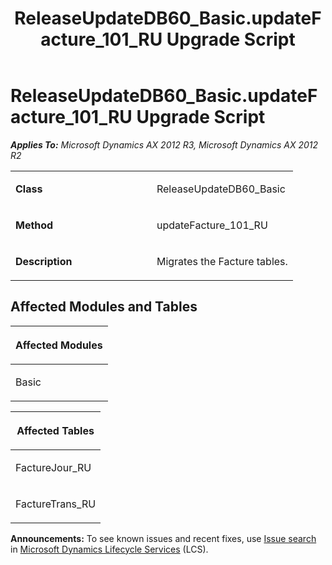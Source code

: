 ﻿---
title: ReleaseUpdateDB60_Basic.updateFacture_101_RU Upgrade Script
TOCTitle: ReleaseUpdateDB60_Basic.updateFacture_101_RU Upgrade Script
ms:assetid: 210c306b-d164-3618-cd4b-fae792c087e2
ms:mtpsurl: https://msdn.microsoft.com/en-us/library/JJ684913(v=AX.60)
ms:contentKeyID: 49707114
ms.date: 05/18/2015
mtps_version: v=AX.60
---

# ReleaseUpdateDB60\_Basic.updateFacture\_101\_RU Upgrade Script 


_**Applies To:** Microsoft Dynamics AX 2012 R3, Microsoft Dynamics AX 2012 R2_

<table>
<colgroup>
<col style="width: 50%" />
<col style="width: 50%" />
</colgroup>
<tbody>
<tr class="odd">
<td><p><strong>Class</strong></p></td>
<td><p>ReleaseUpdateDB60_Basic</p></td>
</tr>
<tr class="even">
<td><p><strong>Method</strong></p></td>
<td><p>updateFacture_101_RU</p></td>
</tr>
<tr class="odd">
<td><p><strong>Description</strong></p></td>
<td><p>Migrates the Facture tables.</p></td>
</tr>
</tbody>
</table>


## Affected Modules and Tables

<table>
<colgroup>
<col style="width: 100%" />
</colgroup>
<thead>
<tr class="header">
<th><p>Affected Modules</p></th>
</tr>
</thead>
<tbody>
<tr class="odd">
<td><p>Basic</p></td>
</tr>
</tbody>
</table>


<table>
<colgroup>
<col style="width: 100%" />
</colgroup>
<thead>
<tr class="header">
<th><p>Affected Tables</p></th>
</tr>
</thead>
<tbody>
<tr class="odd">
<td><p>FactureJour_RU</p></td>
</tr>
<tr class="even">
<td><p>FactureTrans_RU</p></td>
</tr>
</tbody>
</table>

  
**Announcements:** To see known issues and recent fixes, use [Issue search](http://go.microsoft.com/fwlink/?linkid=389258) in [Microsoft Dynamics Lifecycle Services](http://go.microsoft.com/fwlink/?linkid=306505) (LCS).

